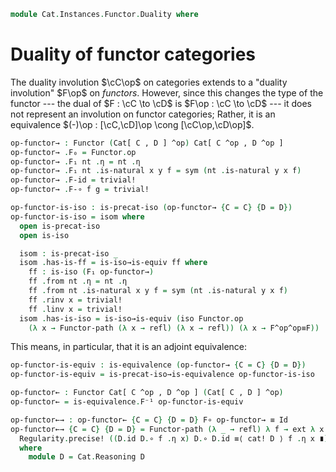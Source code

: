 <!--
```agda
open import Cat.Functor.Equivalence
open import Cat.Instances.Functor
open import Cat.Prelude

import Cat.Reasoning
```
-->

```agda
module Cat.Instances.Functor.Duality where
```

# Duality of functor categories

The duality involution $\cC\op$ on categories extends to a "duality
involution" $F\op$ on _functors_. However, since this changes the type
of the functor --- the dual of $F : \cC \to \cD$ is $F\op : \cC
\to \cD$ --- it does not represent an involution on functor
categories; Rather, it is an equivalence $(-)\op : [\cC,\cD]\op
\cong [\cC\op,\cD\op]$.

<!--
```agda
private variable
  o ℓ : Level
  C D : Precategory o ℓ

open Functor
open _=>_
```
-->

```agda
op-functor→ : Functor (Cat[ C , D ] ^op) Cat[ C ^op , D ^op ]
op-functor→ .F₀ = Functor.op
op-functor→ .F₁ nt .η = nt .η
op-functor→ .F₁ nt .is-natural x y f = sym (nt .is-natural y x f)
op-functor→ .F-id = trivial!
op-functor→ .F-∘ f g = trivial!

op-functor-is-iso : is-precat-iso (op-functor→ {C = C} {D = D})
op-functor-is-iso = isom where
  open is-precat-iso
  open is-iso

  isom : is-precat-iso _
  isom .has-is-ff = is-iso→is-equiv ff where
    ff : is-iso (F₁ op-functor→)
    ff .from nt .η = nt .η
    ff .from nt .is-natural x y f = sym (nt .is-natural y x f)
    ff .rinv x = trivial!
    ff .linv x = trivial!
  isom .has-is-iso = is-iso→is-equiv (iso Functor.op
    (λ x → Functor-path (λ x → refl) (λ x → refl)) (λ x → F^op^op≡F))
```

This means, in particular, that it is an adjoint equivalence:

```agda
op-functor-is-equiv : is-equivalence (op-functor→ {C = C} {D = D})
op-functor-is-equiv = is-precat-iso→is-equivalence op-functor-is-iso

op-functor← : Functor Cat[ C ^op , D ^op ] (Cat[ C , D ] ^op)
op-functor← = is-equivalence.F⁻¹ op-functor-is-equiv

op-functor←→ : op-functor← {C = C} {D = D} F∘ op-functor→ ≡ Id
op-functor←→ {C = C} {D = D} = Functor-path (λ _ → refl) λ f → ext λ x →
  Regularity.precise! ((D.id D.∘ f .η x) D.∘ D.id ≡⟨ cat! D ⟩ f .η x ∎)
  where
    module D = Cat.Reasoning D
```
